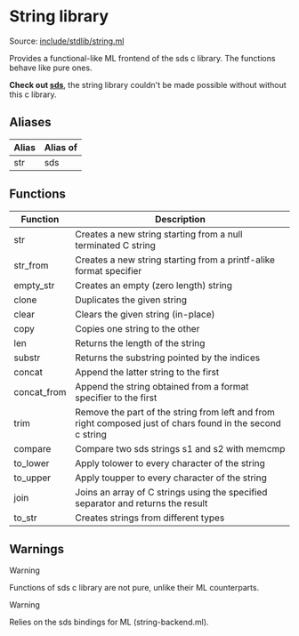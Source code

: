 # String library

Source: [include/stdlib/string.ml](../../include/stdlib/string.ml)

Provides a functional-like ML frontend of the sds c library. The functions behave like pure ones.

**Check out [sds](https://github.com/antirez/sds)**, the string library couldn't be made possible without without this c library.

## Aliases

Alias | Alias of
------|---------
str   | sds

## Functions

Function      | Description
--------------|------------
str           | Creates a new string starting from a null terminated C string
str_from      | Creates a new string starting from a printf-alike format specifier
empty_str     | Creates an empty (zero length) string
clone         | Duplicates the given string
clear         | Clears the given string (in-place)
copy          | Copies one string to the other
len           | Returns the length of the string
substr        | Returns the substring pointed by the indices
concat        | Append the latter string to the first
concat_from | Append the string obtained from a format specifier to the first
trim          | Remove the part of the string from left and from right composed just of chars found in the second c string
compare       | Compare two sds strings s1 and s2 with memcmp
to_lower      | Apply tolower to every character of the string
to_upper      | Apply toupper to every character of the string
join          | Joins an array of C strings using the specified separator and returns the result
to_str        | Creates strings from different types

## Warnings

> [!WARNING]
> Functions of sds c library are not pure, unlike their ML counterparts.

> [!WARNING]
> Relies on the sds bindings for ML (string-backend.ml).
